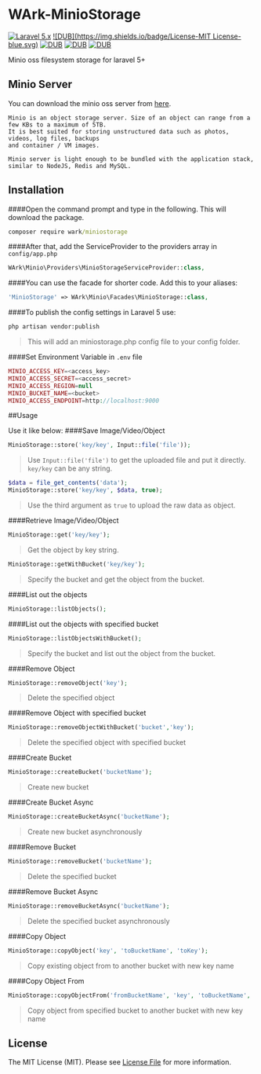 # WArk-MinioStorage
[![Laravel 5.x](https://img.shields.io/badge/Laravel-5.x-orange.svg)](http://laravel.com)
[![DUB](https://img.shields.io/badge/License-MIT License-blue.svg)](https://github.com/wandrewchan/WArk-MinioStorage/blob/master/LICENSE)
[![DUB](https://img.shields.io/badge/Packgist-v1.1.0-orange.svg)](https://packagist.org/packages/wark/miniostorage)
[![DUB](https://img.shields.io/badge/Composer-compatible-green.svg)](https://packagist.org/packages/wark/miniostorage)
[![DUB](https://img.shields.io/badge/Platform-PHP5.6|7-624C92.svg)](https://packagist.org/packages/wark/miniostorage)


Minio oss filesystem storage for laravel 5+

## Minio Server
You can download the minio oss server from [here](https://github.com/minio/minio).
```
Minio is an object storage server. Size of an object can range from a few KBs to a maximum of 5TB.
It is best suited for storing unstructured data such as photos, videos, log files, backups 
and container / VM images. 

Minio server is light enough to be bundled with the application stack, similar to NodeJS, Redis and MySQL.
```

## Installation

####Open the command prompt and type in the following. This will download the package.
```bat
composer require wark/miniostorage
```

####After that, add the ServiceProvider to the providers array in `config/app.php`

```php
WArk\Minio\Providers\MinioStorageServiceProvider::class,
```

####You can use the facade for shorter code. Add this to your aliases:

```php
'MinioStorage' => WArk\Minio\Facades\MinioStorage::class,
```

####To publish the config settings in Laravel 5 use:
```bat
php artisan vendor:publish
```
>This will add an miniostorage.php config file to your config folder.

####Set Environment Variable in `.env` file
```php
MINIO_ACCESS_KEY=<access_key>
MINIO_ACCESS_SECRET=<access_secret>
MINIO_ACCESS_REGION=null
MINIO_BUCKET_NAME=<bucket>
MINIO_ACCESS_ENDPOINT=http://localhost:9000
```

##Usage

Use it like below:
####Save Image/Video/Object

```php
MinioStorage::store('key/key', Input::file('file'));
```

>Use `Input::file('file')` to get the uploaded file and put it directly. `key/key` can be any string.

```php
$data = file_get_contents('data');
MinioStorage::store('key/key', $data, true);
```

>Use the third argument as `true` to upload the raw data as object.


####Retrieve Image/Video/Object

```php
MinioStorage::get('key/key');
```
>Get the object by key string.

```php
MinioStorage::getWithBucket('key/key');
```
>Specify the bucket and get the object from the bucket.


####List out the objects

```php
MinioStorage::listObjects();
```

####List out the objects with specified bucket

```php
MinioStorage::listObjectsWithBucket();
```
>Specify the bucket and list out the object from the bucket.

####Remove Object

```php
MinioStorage::removeObject('key');
```
>Delete the specified object

####Remove Object with specified bucket

```php
MinioStorage::removeObjectWithBucket('bucket','key');
```
>Delete the specified object with specified bucket

####Create Bucket

```php
MinioStorage::createBucket('bucketName');
```
>Create new bucket

####Create Bucket Async

```php
MinioStorage::createBucketAsync('bucketName');
```
>Create new bucket asynchronously

####Remove Bucket

```php
MinioStorage::removeBucket('bucketName');
```
>Delete the specified bucket

####Remove Bucket Async

```php
MinioStorage::removeBucketAsync('bucketName');
```
>Delete the specified bucket asynchronously

####Copy Object

```php
MinioStorage::copyObject('key', 'toBucketName', 'toKey');
```
>Copy existing object from to another bucket with new key name

####Copy Object From 

```php
MinioStorage::copyObjectFrom('fromBucketName', 'key', 'toBucketName', 'toKey');
```
>Copy object from specified bucket to another bucket with new key name

## License

The MIT License (MIT). Please see [License File](https://github.com/wandrewchan/WArk-MinioStorage/blob/master/LICENSE) for more information.

